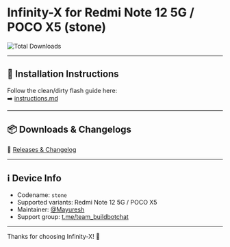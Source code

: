 # Infinity-X for Redmi Note 12 5G / POCO X5 (stone)

![Total Downloads](https://img.shields.io/github/downloads/mayuresh-releases/Infinity-X_stone/total)

---

## 📲 Installation Instructions

Follow the clean/dirty flash guide here:  
➡️ [instructions.md](./instructions.md)

---

## 📦 Downloads & Changelogs

🔗 [Releases & Changelog](https://github.com/mayuresh-releases/Infinity-X_stone/releases)

---

## ℹ️ Device Info

- Codename: `stone`
- Supported variants: Redmi Note 12 5G / POCO X5
- Maintainer: [@Mayuresh](https://github.com/mayuresh2543)
- Support group: [t.me/team_buildbotchat](https://t.me/team_buildbotchat)

---

Thanks for choosing Infinity-X! 🚀